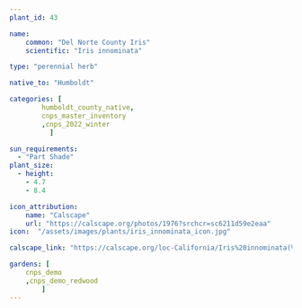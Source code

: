 ```yaml
---
plant_id: 43

name: 
    common: "Del Norte County Iris"  
    scientific: "Iris innominata"  

type: "perennial herb"

native_to: "Humboldt"

categories: [
        humboldt_county_native,
        cnps_master_inventory
        ,cnps_2022_winter
          ]

sun_requirements:
  - "Part Shade"
plant_size:
  - height: 
    - 4.7
    - 8.4

icon_attribution: 
    name: "Calscape"
    url: "https://calscape.org/photos/1976?srchcr=sc6211d59e2eaa"
icon:  "/assets/images/plants/iris_innominata_icon.jpg"

calscape_link: "https://calscape.org/loc-California/Iris%20innominata(%20)"

gardens: [
    cnps_demo
    ,cnps_demo_redwood
        ]
---
```


